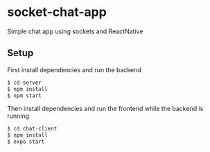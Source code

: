 # socket-chat-app
Simple chat app using sockets and ReactNative

## Setup
First install dependencies and run the backend
```bash
$ cd server
$ npm install
$ npm start
```
Then install dependencies and run the frontend while the backend is running
```bash
$ cd chat-client
$ npm install
$ expo start
```
